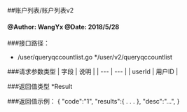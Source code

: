 ##账户列表/账户列表v2

#### @Author: WangYx @Date: 2018/5/28 

###接口路径：   
 * /user/queryqccountlist.go
 */user/v2/queryqccountlist
 
###请求参数类型
| 字段 | 说明 |
| ---  | --- |
| userId | 用户ID |

###返回值类型
    *Result

###返回值示例：
    {
        "code":"1",
        "results":{
            .
            .
            .
        },
        "desc":"...",
    }